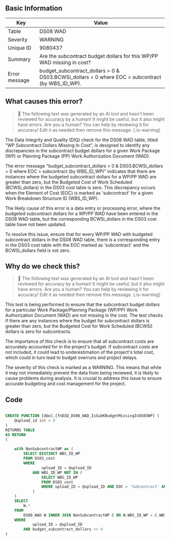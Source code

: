 ## Basic Information
| Key         | Value          |
|-------------|----------------|
| Table       | DS08 WAD |
| Severity    | WARNING |
| Unique ID   | 9080437   |
| Summary     | Are the subcontract budget dollars for this WP/PP WAD missing in cost? |
| Error message | budget_subcontract_dollars > 0 & DS03.BCWSi_dollars = 0 where EOC = subcontract (by WBS_ID_WP). |

## What causes this error?

> :robot: The following text was generated by an AI tool and hasn't been reviewed for accuracy by a human! It might be useful, but it also might have errors. Are you a human? You can help by reviewing it for accuracy! Edit it as needed then remove this message.
{.is-warning}

The Data Integrity and Quality (DIQ) check for the DS08 WAD table, titled "WP Subcontract Dollars Missing In Cost", is designed to identify any discrepancies in the subcontract budget dollars for a given Work Package (WP) or Planning Package (PP) Work Authorization Document (WAD). 

The error message "budget_subcontract_dollars > 0 & DS03.BCWSi_dollars = 0 where EOC = subcontract (by WBS_ID_WP)" indicates that there are instances where the budgeted subcontract dollars for a WP/PP WAD are greater than zero, but the Budgeted Cost of Work Scheduled (BCWSi_dollars) in the DS03 cost table is zero. This discrepancy occurs when the Element of Cost (EOC) is marked as 'subcontract' for a given Work Breakdown Structure ID (WBS_ID_WP).

The likely cause of this error is a data entry or processing error, where the budgeted subcontract dollars for a WP/PP WAD have been entered in the DS08 WAD table, but the corresponding BCWSi_dollars in the DS03 cost table have not been updated. 

To resolve this issue, ensure that for every WP/PP WAD with budgeted subcontract dollars in the DS08 WAD table, there is a corresponding entry in the DS03 cost table with the EOC marked as 'subcontract' and the BCWSi_dollars field is not zero.
## Why do we check this?

> :robot: The following text was generated by an AI tool and hasn't been reviewed for accuracy by a human! It might be useful, but it also might have errors. Are you a human? You can help by reviewing it for accuracy! Edit it as needed then remove this message.
{.is-warning}

This test is being performed to ensure that the subcontract budget dollars for a particular Work Package/Planning Package (WP/PP) Work Authorization Document (WAD) are not missing in the cost. The test checks if there are any instances where the budget for subcontract dollars is greater than zero, but the Budgeted Cost for Work Scheduled (BCWSi) dollars is zero for subcontracts. 

The importance of this check is to ensure that all subcontract costs are accurately accounted for in the project's budget. If subcontract costs are not included, it could lead to underestimation of the project's total cost, which could in turn lead to budget overruns and project delays. 

The severity of this check is marked as a WARNING. This means that while it may not immediately prevent the data from being reviewed, it is likely to cause problems during analysis. It is crucial to address this issue to ensure accurate budgeting and cost management for the project.
## Code

```sql

CREATE FUNCTION [dbo].[fnDIQ_DS08_WAD_IsSubKBudgetMissingInDS03WP] (
	@upload_id int = 0
)
RETURNS TABLE
AS RETURN
(
	
	with NonSubcontractWP as (
		SELECT DISTINCT WBS_ID_WP
		FROM DS03_cost
		WHERE 
				upload_ID = @upload_ID 
			AND WBS_ID_WP NOT IN (
				SELECT WBS_ID_WP
				FROM DS03_cost
				WHERE upload_ID = @upload_ID AND EOC = 'Subcontract' AND BCWSi_dollars <> 0
			)
	)
	SELECT 
		W.*
	FROM
		DS08_WAD W INNER JOIN NonSubcontractWP C ON W.WBS_ID_WP = C.WBS_ID_WP
	WHERE
			upload_ID = @upload_ID  
		AND budget_subcontract_dollars <> 0
)
```
